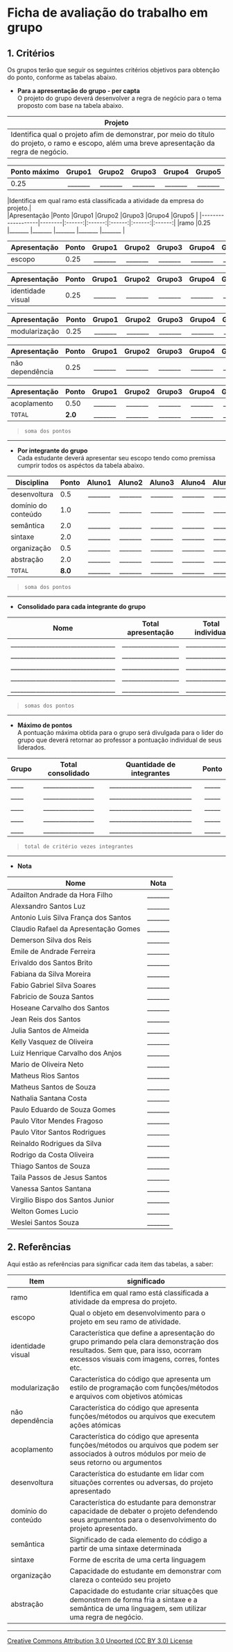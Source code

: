 # Ficha de avaliação do trabalho em grupo  

## 1. Critérios  

Os grupos terão que seguir os seguintes critérios objetivos para obtenção do ponto, conforme as tabelas abaixo.

- **Para a apresentação do grupo - per capta**  
O projeto do grupo deverá desenvolver a regra de negócio para o tema proposto com base na tabela abaixo.

|Projeto|
|------------------------------|
|Identifica qual o projeto afim de demonstrar, por meio do título do projeto, o ramo e escopo, além uma breve apresentação da regra de negócio.|


|Ponto máximo|Grupo1  |Grupo2  |Grupo3  |Grupo4  |Grupo5  |
|------------|:------:|:------:|:------:|:------:|:------:|
|0.25        |_______ |_______ |_______ |_______ |_______ |


|Identifica em qual ramo está classificada a atividade da empresa do projeto.|  
|Apresentação       |Ponto   |Grupo1  |Grupo2  |Grupo3  |Grupo4  |Grupo5  |
|-------------------|--------|:------:|:------:|:------:|:------:|:------:|
|ramo               |0.25    |_______ |_______ |_______ |_______ |_______ |

|Apresentação       |Ponto   |Grupo1  |Grupo2  |Grupo3  |Grupo4  |Grupo5  |
|-------------------|--------|:------:|:------:|:------:|:------:|:------:|
|escopo             |0.25    |_______ |_______ |_______ |_______ |_______ |

|Apresentação       |Ponto   |Grupo1  |Grupo2  |Grupo3  |Grupo4  |Grupo5  |
|-------------------|--------|:------:|:------:|:------:|:------:|:------:|
|identidade visual  |0.25    |_______ |_______ |_______ |_______ |_______ |

|Apresentação       |Ponto   |Grupo1  |Grupo2  |Grupo3  |Grupo4  |Grupo5  |
|-------------------|--------|:------:|:------:|:------:|:------:|:------:|
|modularização      |0.25    |_______ |_______ |_______ |_______ |_______ |

|Apresentação       |Ponto   |Grupo1  |Grupo2  |Grupo3  |Grupo4  |Grupo5  |
|-------------------|--------|:------:|:------:|:------:|:------:|:------:|
|não dependência    |0.25    |_______ |_______ |_______ |_______ |_______ |


|Apresentação       |Ponto   |Grupo1  |Grupo2  |Grupo3  |Grupo4  |Grupo5  |
|-------------------|--------|:------:|:------:|:------:|:------:|:------:|
|acoplamento        |0.50    |_______ |_______ |_______ |_______ |_______ |
|`TOTAL`            |**2.0** |_______ |_______ |_______ |_______ |_______ |  
> `soma dos pontos`

---

- **Por integrante do grupo**  
Cada estudante deverá apresentar seu escopo tendo como premissa cumprir todos os aspéctos da tabela abaixo.

|Disciplina          |Ponto  |Aluno1  |Aluno2  |Aluno3  |Aluno4  |Aluno5  |
|--------------------|-------|:------:|:------:|:------:|:------:|:------:|
|desenvoltura        |0.5    |_______ |_______ |_______ |_______ |_______ |
|domínio do conteúdo |1.0    |_______ |_______ |_______ |_______ |_______ |
|semântica           |2.0    |_______ |_______ |_______ |_______ |_______ |
|sintaxe             |2.0    |_______ |_______ |_______ |_______ |_______ |
|organização         |0.5    |_______ |_______ |_______ |_______ |_______ |
|abstração           |2.0    |_______ |_______ |_______ |_______ |_______ |
|`TOTAL`             |**8.0**|_______ |_______ |_______ |_______ |_______ |  
> `soma dos pontos`

---

- **Consolidado para cada integrante do grupo**

|Nome                              |Total apresentação |Total individual |Ponto|
|----------------------------------|:-----------------:|:---------------:|:---:|
|_________________________________ |__________________ |________________ |____ |
|_________________________________ |__________________ |________________ |____ |
|_________________________________ |__________________ |________________ |____ |
|_________________________________ |__________________ |________________ |____ |
|_________________________________ |__________________ |________________ |____ |  
> `somas dos pontos`

---

- **Máximo de pontos**  
A pontuação máxima obtida para o grupo será divulgada para o lider do grupo que deverá retornar ao professor a pontuação individual de seus liderados.

|Grupo|Total consolidado| Quantidade de integrantes | Ponto|
|-----|:---------------:|:-------------------------:|:----:|
|____ |________________ |__________________________ |_____ |
|____ |________________ |__________________________ |_____ |
|____ |________________ |__________________________ |_____ |
|____ |________________ |__________________________ |_____ |
|____ |________________ |__________________________ |_____ |  
> `total de critério vezes integrantes`

---

- **Nota**

|Nome                 |Nota    |
|---------------------|:------:|
|Adailton Andrade da Hora Filho |_______ |
|Alexsandro Santos Luz |_______ |
|Antonio Luis Silva França dos Santos |_______ |
|Claudio Rafael da Apresentação Gomes |_______ |
|Demerson Silva dos Reis |_______ |
|Emile de Andrade Ferreira |_______ |
|Erivaldo dos Santos Brito |_______ |
|Fabiana da Silva Moreira |_______ |
|Fabio Gabriel Silva Soares |_______ |
|Fabricio de Souza Santos |_______ |
|Hoseane Carvalho dos Santos |_______ |
|Jean Reis dos Santos |_______ |
|Julia Santos de Almeida |_______ |
|Kelly Vasquez de Oliveira |_______ |
|Luiz Henrique Carvalho dos Anjos |_______ |
|Mario de Oliveira Neto |_______ |
|Matheus Rios Santos |_______ |
|Matheus Santos de Souza |_______ |
|Nathalia Santana Costa |_______ |
|Paulo Eduardo de Souza Gomes |_______ |
|Paulo Vitor Mendes Fragoso |_______ |
|Paulo Vitor Santos Rodrigues |_______ |
|Reinaldo Rodrigues da Silva |_______ |
|Rodrigo da Costa Oliveira |_______ |
|Thiago Santos de Souza |_______ |
|Taila Passos de Jesus Santos |_______ |
|Vanessa Santos Santana |_______ |
|Virgilio Bispo dos Santos Junior |_______ |
|Welton Gomes Lucio |_______ |
|Weslei Santos Souza |_______ |  

## 2. Referências

Aqui estão as referências para significar cada item das tabelas, a saber:

|Item                 |significado|
|---------------------|---------|
|ramo                 |Identifica em qual ramo está classificada a atividade da empresa do projeto. |
|escopo                |Qual o objeto em desenvolvimento para o projeto em seu ramo de atividade. |
|identidade visual    |Característica que define a apresentação do grupo primando pela clara demonstração dos resultados. Sem que, para isso, ocorram excessos visuais com imagens, corres, fontes etc. |
|modularização        |Característica do código que apresenta um estilo de programação com funções/métodos e arquivos com objetivos atómicas |
|não dependência      |Característica do código que apresenta funções/métodos ou arquivos que executem ações atómicas |
|acoplamento          |Característica do código que apresenta funções/métodos ou arquivos que podem ser associados à outros módulos por meio de seus retorno ou argumentos  |
|desenvoltura         |Característica do estudante em lidar com situações correntes ou adversas, do projeto apresentado |
|domínio do conteúdo  |Característica do estudante para demonstrar capacidade de debater o projeto defendendo seus argumentos para o desenvolvimento do projeto apresentado.  |
|semântica            |Significado de cada elemento do código a partir de uma sintaxe determinada |
|sintaxe              |Forme de escrita de uma certa linguagem |
|organização          |Capacidade do estudante em demonstrar com clareza o conteúdo seu projeto |
|abstração            |Capacidade do estudante criar situações que demonstrem de forma fria a sintaxe e a semântica de uma linguagem, sem utilizar uma regra de negócio. |

---

[Creative Commons Attribution 3.0 Unported (CC BY 3.0) License](http://creativecommons.org/licenses/by/3.0/)
